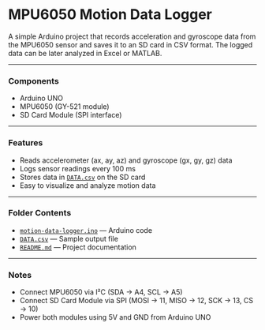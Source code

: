 # MPU6050 Motion Data Logger

A simple Arduino project that records acceleration and gyroscope data from the MPU6050 sensor and saves it to an SD card in CSV format. The logged data can be later analyzed in Excel or MATLAB.

---

### Components
- Arduino UNO  
- MPU6050 (GY-521 module)  
- SD Card Module (SPI interface)

---

### Features
- Reads accelerometer (ax, ay, az) and gyroscope (gx, gy, gz) data  
- Logs sensor readings every 100 ms  
- Stores data in [`DATA.csv`](DATA.csv) on the SD card  
- Easy to visualize and analyze motion data  

---

### Folder Contents
- [`motion-data-logger.ino`](motion-data-logger.in0) — Arduino code  
- [`DATA.csv`](DATA.csv) — Sample output file  
- [`README.md`](REDME.md) — Project documentation  

---

### Notes
- Connect MPU6050 via I²C (SDA → A4, SCL → A5)  
- Connect SD Card Module via SPI (MOSI → 11, MISO → 12, SCK → 13, CS → 10)  
- Power both modules using 5V and GND from Arduino UNO  
